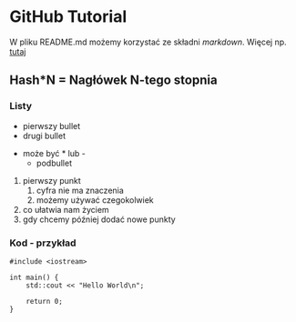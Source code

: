# GitHub Tutorial

W pliku README.md możemy korzystać ze składni *markdown*. 
Więcej np. [tutaj](https://guides.github.com/features/mastering-markdown/)

## Hash*N = Nagłówek N-tego stopnia

### Listy

* pierwszy bullet
* drugi bullet
- może być * lub -
    * podbullet

1. pierwszy punkt
    1. cyfra nie ma znaczenia
    1. możemy używać czegokolwiek
1. co ułatwia nam życiem
1. gdy chcemy później dodać nowe punkty

### Kod - przykład

```
#include <iostream>

int main() {
    std::cout << "Hello World\n";

    return 0;
}
```